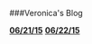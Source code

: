 ###Veronica's Blog

[__06/21/15__](http://tbxy09.github.io/062115.html)
[__06/22/15__](http://tbxy09.github.io/062215.html)